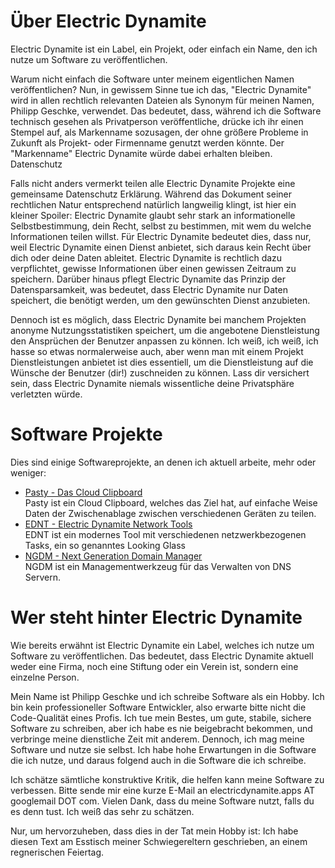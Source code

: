 ---
---
Über Electric Dynamite
======================

Electric Dynamite ist ein Label, ein Projekt, oder einfach ein Name, den ich nutze um Software zu veröffentlichen.

Warum nicht einfach die Software unter meinem eigentlichen Namen veröffentlichen? Nun, in gewissem Sinne tue ich das, "Electric Dynamite" wird in allen rechtlich relevanten Dateien als Synonym für meinen Namen, Philipp Geschke, verwendet. Das bedeutet, dass, während ich die Software technisch gesehen als Privatperson veröffentliche, drücke ich ihr einen Stempel auf, als Markenname sozusagen, der ohne größere Probleme in Zukunft als Projekt- oder Firmenname genutzt werden könnte. Der "Markenname" Electric Dynamite würde dabei erhalten bleiben.
Datenschutz

Falls nicht anders vermerkt teilen alle Electric Dynamite Projekte eine gemeinsame Datenschutz Erklärung. Während das Dokument seiner rechtlichen Natur entsprechend natürlich langweilig klingt, ist hier ein kleiner Spoiler: Electric Dynamite glaubt sehr stark an informationelle Selbstbestimmung, dein Recht, selbst zu bestimmen, mit wem du welche Informationen teilen willst. Für Electric Dynamite bedeutet dies, dass nur, weil Electric Dynamite einen Dienst anbietet, sich daraus kein Recht über dich oder deine Daten ableitet. Electric Dynamite is rechtlich dazu verpflichtet, gewisse Informationen über einen gewissen Zeitraum zu speichern. Darüber hinaus pflegt Electric Dynamite das Prinzip der Datensparsamkeit, was bedeutet, dass Electric Dynamite nur Daten speichert, die benötigt werden, um den gewünschten Dienst anzubieten.

Dennoch ist es möglich, dass Electric Dynamite bei manchem Projekten anonyme Nutzungsstatistiken speichert, um die angebotene Dienstleistung den Ansprüchen der Benutzer anpassen zu können. Ich weiß, ich weiß, ich hasse so etwas normalerweise auch, aber wenn man mit einem Projekt Dienstleistungen anbietet ist dies essentiell, um die Dienstleistung auf die Wünsche der Benutzer (dir!) zuschneiden zu können. Lass dir versichert sein, dass Electric Dynamite niemals wissentliche deine Privatsphäre verletzten würde.


Software Projekte
=================

Dies sind einige Softwareprojekte, an denen ich aktuell arbeite, mehr oder weniger:

  * [Pasty - Das Cloud Clipboard](https://www.pastyapp.org)  
    Pasty ist ein Cloud Clipboard, welches das Ziel hat, auf einfache Weise Daten der Zwischenablage zwischen verschiedenen Geräten zu teilen.
  * [EDNT - Electric Dynamite Network Tools](http://ednt.sourceforge.net/)  
    EDNT ist ein modernes Tool mit verschiedenen netzwerkbezogenen Tasks, ein so genanntes Looking Glass
  * [NGDM - Next Generation Domain Manager](http://ngdm.de/)  
    NGDM ist ein Managementwerkzeug für das Verwalten von DNS Servern.


Wer steht hinter Electric Dynamite
==================================

Wie bereits erwähnt ist Electric Dynamite ein Label, welches ich nutze um Software zu veröffentlichen. Das bedeutet, dass Electric Dynamite aktuell weder eine Firma, noch eine Stiftung oder ein Verein ist, sondern eine einzelne Person.

Mein Name ist Philipp Geschke und ich schreibe Software als ein Hobby. Ich bin kein professioneller Software Entwickler, also erwarte bitte nicht die Code-Qualität eines Profis. Ich tue mein Bestes, um gute, stabile, sichere Software zu schreiben, aber ich habe es nie beigebracht bekommen, und verbringe meine dienstliche Zeit mit anderem. Dennoch, ich mag meine Software und nutze sie selbst. Ich habe hohe Erwartungen in die Software die ich nutze, und daraus folgend auch in die Software die ich schreibe.

Ich schätze sämtliche konstruktive Kritik, die helfen kann meine Software zu verbessen. Bitte sende mir eine kurze E-Mail an electricdynamite.apps AT googlemail DOT com. Vielen Dank, dass du meine Software nutzt, falls du es denn tust. Ich weiß das sehr zu schätzen.

Nur, um hervorzuheben, dass dies in der Tat mein Hobby ist: Ich habe diesen Text am Esstisch meiner Schwiegereltern geschrieben, an einem regnerischen Feiertag.
